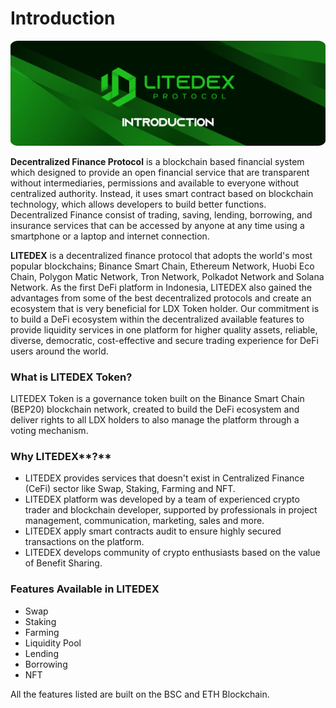 # Introduction

![](.gitbook/assets/1.-documentation.svg)

**Decentralized Finance Protocol** is a blockchain based financial system which designed to provide an open financial service that are transparent without intermediaries, permissions and available to everyone without centralized authority. Instead, it uses smart contract based on blockchain technology, which allows developers to build better functions. Decentralized Finance consist of trading, saving, lending, borrowing, and insurance services that can be accessed by anyone at any time using a smartphone or a laptop and internet connection.‌

**LITEDEX** is a decentralized finance protocol that adopts the world's most popular blockchains; Binance Smart Chain, Ethereum Network, Huobi Eco Chain, Polygon Matic Network, Tron Network, Polkadot Network and Solana Network. As the first DeFi platform in Indonesia, LITEDEX also gained the advantages from some of the best decentralized protocols and create an ecosystem that is very beneficial for LDX Token holder. Our commitment is to build a DeFi ecosystem within the decentralized available features to provide liquidity services in one platform for higher quality assets, reliable, diverse, democratic, cost-effective and secure trading experience for DeFi users around the world.‌

### **What is** LITEDEX **Token?** <a id="what-is-litedex-token"></a>

LITEDEX Token is a governance token built on the Binance Smart Chain \(BEP20\) blockchain network, created to build the DeFi ecosystem and deliver rights to all LDX holders to also manage the platform through a voting mechanism.‌

### **Why** LITEDEX**?** <a id="why-litedex"></a>

* LITEDEX provides services that doesn't exist in Centralized Finance \(CeFi\) sector like Swap, Staking, Farming and NFT.
* LITEDEX platform was developed by a team of experienced crypto trader and blockchain developer, supported by professionals in project management, communication, marketing, sales and more.
* LITEDEX apply smart contracts audit to ensure highly secured transactions on the platform.
* LITEDEX develops community of crypto enthusiasts based on the value of Benefit Sharing.

###  **Features Available in LITEDEX** <a id="features-available-in-litedex"></a>

* Swap
* Staking
* Farming
* Liquidity Pool
* Lending
* Borrowing
* NFT

All the features listed are built on the BSC and ETH Blockchain.

